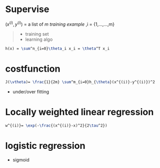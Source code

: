 # Supervise 

$(x^(i),y^(i))$ = a list of _m_ *training example* ,i = {1,...,...,m}

> - training set
> - learning algo 

~~~latex
h(x) = \sum^n_{i=0}\theta_i x_i = \theta^T x_i 
~~~

# costfunction

~~~latex
J(\vtheta)= \frac{1}{2m} \sum^m_{i=0}h_{\theta}(x^{(i)}-y^{(i)})^2
~~~

- under/over fitting

# Locally weighted linear regression

~~~latex
w^{(i)}= \exp(-\frac{(x^{(i)}-x)^2}{2\tau^2})
~~~

# logistic regression

- sigmoid


